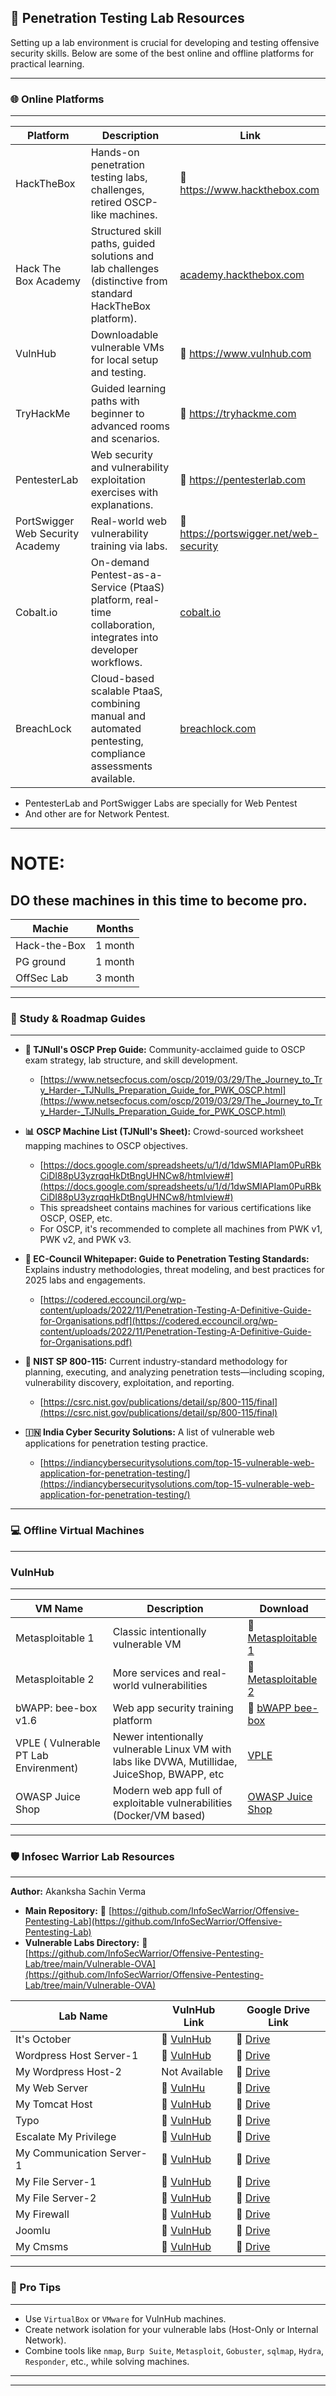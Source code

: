 ## 🧪 Penetration Testing Lab Resources
Setting up a lab environment is crucial for developing and testing offensive security skills. Below are some of the best online and offline platforms for practical learning.
***
### 🌐 Online Platforms
***

| Platform                         | Description                                                                                                    | Link                                                     |
| -------------------------------- | -------------------------------------------------------------------------------------------------------------- | -------------------------------------------------------- |
| HackTheBox                       | Hands-on penetration testing labs, challenges, retired OSCP-like machines.                                     | 🔗 https://www.hackthebox.com                            |
| Hack The Box Academy             | Structured skill paths, guided solutions and lab challenges (distinctive from standard HackTheBox platform).   | [academy.hackthebox.com](https://academy.hackthebox.com) |
| VulnHub                          | Downloadable vulnerable VMs for local setup and testing.                                                       | 🔗 https://www.vulnhub.com                               |
| TryHackMe                        | Guided learning paths with beginner to advanced rooms and scenarios.                                           | 🔗 https://tryhackme.com                                 |
| PentesterLab                     | Web security and vulnerability exploitation exercises with explanations.                                       | 🔗 https://pentesterlab.com                              |
| PortSwigger Web Security Academy | Real-world web vulnerability training via labs.                                                                | 🔗 https://portswigger.net/web-security                  |
| Cobalt.io                        | On-demand Pentest-as-a-Service (PtaaS) platform, real-time collaboration, integrates into developer workflows. | [cobalt.io](https://cobalt.io)                           |
| BreachLock                       | Cloud-based scalable PtaaS, combining manual and automated pentesting, compliance assessments available.       | [breachlock.com](https://www.breachlock.com)             |

-  PentesterLab and PortSwigger Labs are specially for Web Pentest
- And other are for Network Pentest.

---
# **NOTE:**
## DO these machines in this time to become pro.

| Machie       | Months  |
| ------------ | ------- |
| Hack-the-Box | 1 month |
| PG ground    | 1 month |
| OffSec Lab   | 3 month |
	
---
### 🧭 Study & Roadmap Guides
***
*   **📝 TJNull's OSCP Prep Guide:** Community-acclaimed guide to OSCP exam strategy, lab structure, and skill development.
    *   [https://www.netsecfocus.com/oscp/2019/03/29/The_Journey_to_Try_Harder-_TJNulls_Preparation_Guide_for_PWK_OSCP.html](https://www.netsecfocus.com/oscp/2019/03/29/The_Journey_to_Try_Harder-_TJNulls_Preparation_Guide_for_PWK_OSCP.html)

*   **📊 OSCP Machine List (TJNull's Sheet):** Crowd-sourced worksheet mapping machines to OSCP objectives.
    *   [https://docs.google.com/spreadsheets/u/1/d/1dwSMIAPIam0PuRBkCiDI88pU3yzrqqHkDtBngUHNCw8/htmlview#](https://docs.google.com/spreadsheets/u/1/d/1dwSMIAPIam0PuRBkCiDI88pU3yzrqqHkDtBngUHNCw8/htmlview#)
    *   This spreadsheet contains machines for various certifications like OSCP, OSEP, etc.
    *   For OSCP, it's recommended to complete all machines from PWK v1, PWK v2, and PWK v3.

*   **📜 EC-Council Whitepaper: Guide to Penetration Testing Standards:** Explains industry methodologies, threat modeling, and best practices for 2025 labs and engagements.
    *   [https://codered.eccouncil.org/wp-content/uploads/2022/11/Penetration-Testing-A-Definitive-Guide-for-Organisations.pdf](https://codered.eccouncil.org/wp-content/uploads/2022/11/Penetration-Testing-A-Definitive-Guide-for-Organisations.pdf)

*   **📑 NIST SP 800-115:** Current industry-standard methodology for planning, executing, and analyzing penetration tests—including scoping, vulnerability discovery, exploitation, and reporting.
    *   [https://csrc.nist.gov/publications/detail/sp/800-115/final](https://csrc.nist.gov/publications/detail/sp/800-115/final)

*   **🇮🇳 India Cyber Security Solutions:** A list of vulnerable web applications for penetration testing practice.
    *   [https://indiancybersecuritysolutions.com/top-15-vulnerable-web-application-for-penetration-testing/](https://indiancybersecuritysolutions.com/top-15-vulnerable-web-application-for-penetration-testing/)

---
### 💻 Offline Virtual Machines 
---
###  VulnHub
***

| VM Name                               | Description                                                                                    | Download                                                                           |
| ------------------------------------- | ---------------------------------------------------------------------------------------------- | ---------------------------------------------------------------------------------- |
| Metasploitable 1                      | Classic intentionally vulnerable VM                                                            | 🔗 [Metasploitable 1](https://www.vulnhub.com/entry/metasploitable-1,28/)          |
| Metasploitable 2                      | More services and real-world vulnerabilities                                                   | 🔗 [Metasploitable 2](https://www.vulnhub.com/entry/metasploitable-2,29/)          |
| bWAPP: bee-box v1.6                   | Web app security training platform                                                             | 🔗 [bWAPP bee-box](https://www.vulnhub.com/entry/bwapp-bee-box-v16,53/)            |
| VPLE ( Vulnerable PT Lab Envirenment) | Newer intentionally vulnerable Linux VM with labs like DVWA, Mutillidae, JuiceShop, BWAPP, etc | [VPLE](https://www.vulnhub.com/entry/vulnerable-pentesting-lab-environment-1,737/) |
| OWASP Juice Shop                      | Modern web app full of exploitable vulnerabilities (Docker/VM based)                           | [OWASP Juice Shop](https://owasp.org/www-project-juice-shop/)                      |

---
### 🛡️ Infosec Warrior Lab Resources
***
**Author:** Akanksha Sachin Verma

*   **Main Repository:** 🔗 [https://github.com/InfoSecWarrior/Offensive-Pentesting-Lab](https://github.com/InfoSecWarrior/Offensive-Pentesting-Lab)
*   **Vulnerable Labs Directory:** 🔗 [https://github.com/InfoSecWarrior/Offensive-Pentesting-Lab/tree/main/Vulnerable-OVA](https://github.com/InfoSecWarrior/Offensive-Pentesting-Lab/tree/main/Vulnerable-OVA)

| Lab Name                  | VulnHub Link                                                               | Google Drive Link                                                                                 |
| ------------------------- | -------------------------------------------------------------------------- | ------------------------------------------------------------------------------------------------- |
| It's October              | 🔗 [VulnHub](https://www.vulnhub.com/entry/its-october-1,460/)             | 🔗 [Drive](https://drive.google.com/file/d/1X-4cVprCYNxpFD0-maMFJoLeWAaJX1Ep/view?usp=drive_link) |
| Wordpress Host Server-1   | 🔗 [VulnHub](https://www.vulnhub.com/series/wordpress-host-server,293/)    | 🔗 [Drive](https://drive.google.com/file/d/1JuQ4MIO9nfCUFYjP210V31EpsGAINKKc/view?usp=drive_link) |
| My Wordpress Host-2       | Not Available                                                              | 🔗 [Drive](https://drive.google.com/file/d/13jnlX6gRSkd0lR48jIAPuHraSWX-RQrd/view?usp=drive_link) |
| My Web Server             | 🔗 [VulnHu](https://www.vulnhub.com/series/my-web-server,299/)             | 🔗 [Drive](https://drive.google.com/file/d/16ut2HstMu6R2q-gJM0mioF6JuV3bJPek/view?usp=drive_link) |
| My Tomcat Host            | 🔗 [VulnHub](https://www.vulnhub.com/series/my-tomcat-host,296/)           | 🔗 [Drive](https://drive.google.com/file/d/1aj_QbLQz9iuBvwjVd-Tn3dg6xO8xeO0K/view?usp=drive_link) |
| Typo                      | 🔗 [VulnHub ](https://www.vulnhub.com/series/typo,307/)                    | 🔗 [Drive](https://drive.google.com/file/d/1KU7SPt3nZP5PGNWz_8t4HXeSfYsSpPBi/view?usp=drive_link) |
| Escalate My Privilege     | 🔗 [VulnHub](https://www.vulnhub.com/series/escalate-my-privileges,291/)   | 🔗 [Drive](https://drive.google.com/file/d/1Dr1OBV98um4thNqGP8W4QyRJZo5M-JFV/view?usp=drive_link) |
| My Communication Server-1 | 🔗 [VulnHub ](https://www.vulnhub.com/series/my-communication-server,312/) | 🔗 [Drive](https://drive.google.com/file/d/1rfG9XU8ClkJ-q1zpcxKGJmUvXUDzRapg/view?usp=drive_link) |
| My File Server-1          | 🔗 [VulnHub](https://www.vulnhub.com/series/my-file-server,311/)           | 🔗 [Drive](https://drive.google.com/file/d/1w0grAomPuFaIohBcUwDiI3QIi4fj4kje/view?usp=drive_link) |
| My File Server-2          | 🔗 [VulnHub](https://www.vulnhub.com/entry/my-file-server-2,442/)          | 🔗 [Drive](https://drive.google.com/file/d/19r5TYGhcM5qZOd9OTF-NwMryRAa1RteI/view?usp=drive_link) |
| My Firewall               | 🔗 [VulnHub](https://www.vulnhub.com/entry/my-firewall,476/)               | 🔗 [Drive](https://drive.google.com/file/d/1uLPVpEyCWedVDPm30gEGi0uDouyS7Tet/view?usp=drive_link) |
| Joomlu                    | 🔗 [VulnHub](https://www.vulnhub.com/entry/joomlu,477/)                    | 🔗 [Drive](https://drive.google.com/file/d/1tfgUKv--yWSNwpHSJN0LvBH-6GCmzuvc/view?usp=drive_link) |
| My Cmsms                  | 🔗 [VulnHub](https://www.vulnhub.com/entry/my-cmsms-1,498/)                | 🔗 [Drive](https://drive.google.com/file/d/16VCM-3wPME91k1tf3MSZoZw6tneOdqly/view?usp=drive_link) |

---
### 🧰 Pro Tips
***
*   Use `VirtualBox` or `VMware` for VulnHub machines.
*   Create network isolation for your vulnerable labs (Host-Only or Internal Network).
*   Combine tools like `nmap`, `Burp Suite`, `Metasploit`, `Gobuster`, `sqlmap`, `Hydra`, `Responder`, etc., while solving machines.

---
---
